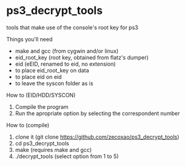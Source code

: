 # ps3_decrypt_tools
tools that make use of the console's root key for ps3

Things you'll need

*	make and gcc (from cygwin and/or linux) 
*	eid_root_key (root key, obtained from flatz's dumper)
*	eid 		 (eEID, renamed to eid, no extension)
* 	to place eid_root_key on data
*	to place eid on eid
* 	to leave the syscon folder as is

How to (EID/HDD/SYSCON)

1. Compile the program
2. Run the apropriate option by selecting the correspondent number

How to (compile)

1. clone it (git clone https://github.com/zecoxao/ps3_decrypt_tools)
2. cd ps3_decrypt_tools
3. make (requires make and gcc)
4. ./decrypt_tools (select option from 1 to 5)
